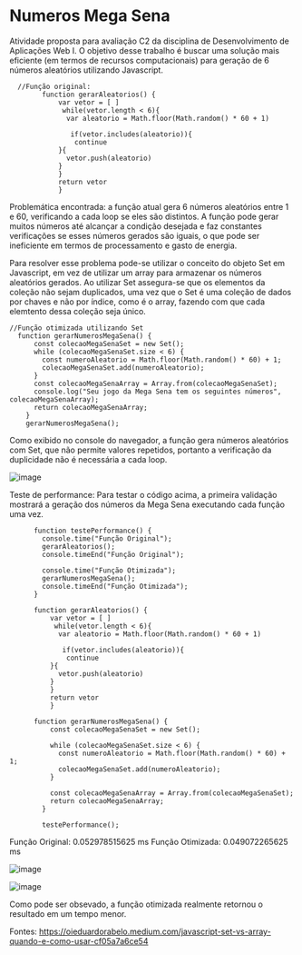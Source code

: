 # Numeros Mega Sena

Atividade proposta para avaliação C2 da disciplina de Desenvolvimento de Aplicações Web I.
O objetivo desse trabalho é buscar uma solução mais eficiente (em termos de recursos computacionais) para geração de 6 números aleatórios utilizando Javascript.

      //Função original:
            function gerarAleatorios() {
                var vetor = [ ] 
                 while(vetor.length < 6){
                  var aleatorio = Math.floor(Math.random() * 60 + 1)
                  
                   if(vetor.includes(aleatorio)){
                    continue
                }{
                  vetor.push(aleatorio)
                }
                }
                return vetor
                }

Problemática encontrada: a função atual gera 6 números aleatórios entre 1 e 60, verificando a cada loop se eles são distintos.
A função pode gerar muitos números até alcançar a condição desejada e faz constantes verificações se esses números gerados são iguais, o que pode ser ineficiente 
em termos de processamento e gasto de energia.

Para resolver esse problema pode-se utilizar o conceito do objeto Set em Javascript, em vez de utilizar um array para armazenar os números
aleatórios gerados. Ao utilizar Set assegura-se que os elementos da coleção não sejam duplicados, uma vez que o Set é uma coleção de 
dados por chaves e não por índice, como é o array, fazendo com que cada elemtento dessa coleção seja único.

    //Função otimizada utilizando Set
      function gerarNumerosMegaSena() {
          const colecaoMegaSenaSet = new Set();
          while (colecaoMegaSenaSet.size < 6) {
            const numeroAleatorio = Math.floor(Math.random() * 60) + 1;
            colecaoMegaSenaSet.add(numeroAleatorio);
          }
          const colecaoMegaSenaArray = Array.from(colecaoMegaSenaSet);
          console.log("Seu jogo da Mega Sena tem os seguintes números", colecaoMegaSenaArray);
          return colecaoMegaSenaArray;
        }
        gerarNumerosMegaSena();

  Como exibido no console do navegador, a função gera números aleatórios com Set, que não permite valores repetidos, portanto a verificação
  da duplicidade não é necessária a cada loop.

  ![image](https://github.com/user-attachments/assets/94a9c264-6309-4654-98f0-7b5245054b6c)

Teste de performance:
Para testar o código acima, a primeira validação mostrará a geração dos números da Mega Sena executando cada função uma vez.

          function testePerformance() {
            console.time("Função Original");
            gerarAleatorios();
            console.timeEnd("Função Original");
          
            console.time("Função Otimizada");
            gerarNumerosMegaSena();
            console.timeEnd("Função Otimizada");
          }
          
          function gerarAleatorios() {
              var vetor = [ ] 
               while(vetor.length < 6){
                var aleatorio = Math.floor(Math.random() * 60 + 1)
                
                 if(vetor.includes(aleatorio)){
                  continue
              }{
                vetor.push(aleatorio)
              }
              }
              return vetor
              }
          
          function gerarNumerosMegaSena() {
              const colecaoMegaSenaSet = new Set();
            
              while (colecaoMegaSenaSet.size < 6) {
                const numeroAleatorio = Math.floor(Math.random() * 60) + 1;
                colecaoMegaSenaSet.add(numeroAleatorio);
              }
            
              const colecaoMegaSenaArray = Array.from(colecaoMegaSenaSet);
              return colecaoMegaSenaArray;
            }
            
            testePerformance();

Função Original: 0.052978515625 ms
Função Otimizada: 0.049072265625 ms

![image](https://github.com/user-attachments/assets/431f2800-259c-4ff9-a5d2-930203732a66)

![image](https://github.com/user-attachments/assets/afcd116d-fcf7-4aa7-bac1-39870ee7a740)

Como pode ser obsevado, a função otimizada realmente retornou o resultado em um tempo menor.


Fontes: https://oieduardorabelo.medium.com/javascript-set-vs-array-quando-e-como-usar-cf05a7a6ce54
